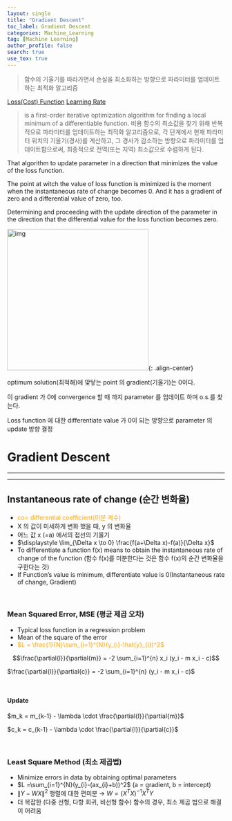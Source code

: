```yaml
---
layout: single
title: "Gradient Descent"
toc_label: Gradient Descent
categories: Machine_Learning
tag: [Machine Learning]
author_profile: false
search: true
use_tex: true
---
```


> 함수의 기울기를 따라가면서 손실을 최소화하는 방향으로 파라미터를 업데이트하는 최적화 알고리즘

[Loss(Cost) Function]({{site.url}}/deep_learning/Loss_Function/)
[Learning Rate]({{site.url}}/machine_learning/Learning_Rate/)
 
> is a first-order iterative optimization algorithm for finding a local minimum of a differentiable function.
> 비용 함수의 최소값을 찾기 위해 반복적으로 파라미터를 업데이트하는 최적화 알고리즘으로, 각 단계에서 현재 파라미터 위치의 기울기(경사)를 계산하고, 그 경사가 감소하는 방향으로 파라미터를 업데이트함으로써, 최종적으로 전역(또는 지역) 최소값으로 수렴하게 된다.

That algorithm to update parameter in a direction that minimizes the value of the loss function.

The point at witch the value of loss function is minimized is the moment when the instantaneous rate of change becomes 0. And it has a gradient of zero and a differential value of zero, too.

Determining and proceeding with the update direction of the parameter in the direction that the differential value for the loss function becomes zero.

<img width="327" alt="img" src="https://github.com/woo-kyu/woo-kyu.github.io/assets/102133610/4313e257-42b5-452d-94f7-5c353f1eeed6">{: .align-center}

optimum solution(최적해)에 맞닿는 point 의 gradient(기울기)는 0이다.

이 gradient 가 0에 convergence 할 때 까지 parameter 를 업데이트 하며 o.s.를 찾는다.

Loss function 에 대한 differentiate value 가 0이 되는 방향으로 parameter 의  update 방향 결정

# Gradient Descent

---

---

## Instantaneous rate of change (순간 변화율)

- <span style="color:orange">co= differential coefficient(미분 계수)
- X 의 값이 미세하게 변화 했을 때, y 의 변화율
- 어느 값 x (=a) 에서의 접선의 기울기
- $\displaystyle \lim_{\Delta x \to 0} \frac{f(a+\Delta x)-f(a)}{\Delta x}$
- To differentiate a function f(x) means to obtain the instantaneous rate of change of the function (함수 f(x)를 미분한다는 것은 함수 f(x)의 순간 변화율을 구한다는 것)
- If Function’s value is minimum, differentiate value is 0(Instantaneous rate of change, Gradient)

<br>

### Mean Squared Error, MSE (평균 제곱 오차)

- Typical loss function in a regression problem
- Mean of the square of the error
- <span style="color:orange">$L = \frac{1}{N}\sum_{i=1}^{N}(y_{i}-\hat{y}_{i})^2$


$$\frac{\partial{l}}{\partial{m}} = -2 \sum_{i=1}^{n} x_i (y_i - m x_i - c)$$

$\frac{\partial{l}}{\partial{c}} = -2 \sum_{i=1}^{n} (y_i - m x_i - c)$

<br>


#### Update

$m_k = m_{k-1} - \lambda \cdot \frac{\partial{l}}{\partial{m}}$



$c_k = c_{k-1} - \lambda \cdot \frac{\partial{l}}{\partial{c}}$


<br>

### Least Square Method (최소 제곱법)

- Minimize errors in data by obtaining optimal parameters
- $L =\sum_{i=1}^{N}(y_{i}-(ax_{i}+b))^2$ (a = gradient, b = intercept)
- $\left\|Y -WX \right\|^2$ 행렬에 대한 편미분 →  $W = (X^{T}X)^{-1}X^{T}Y$
- 더 복잡한 (다중 선형, 다항 회귀, 비선형 함수) 함수의 경우, 최소 제곱 법으로 해결이 어려움



